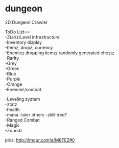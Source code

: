 dungeon
=======

2D Dungeon Crawler

ToDo Lizt==    
-Ztairz/Level infraztructure    
-Inventory dizplay    
-Itemz, dropz, currency    
        -Enemiez dropping itemz/ randomly generated cheztz      
        -Rarity    
             -Grey    
             -Green    
             -Blue     
             -Purple      
                -Orange    
-Enemiez/combat

-Leveling zyztem    
     -ztatz  
        -health   
        -mana 
         -later others 
        -zkill tree?    
-Ranged Combat  
-Magic  
-Zoundz 

pics:
http://imgur.com/a/M8FEZ#0
